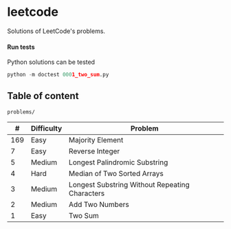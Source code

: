 # leetcode

Solutions of LeetCode's problems.

#### Run tests

Python solutions can be tested

```python
python -m doctest 0001_two_sum.py
```

## Table of content

`problems/`

|    # | Difficulty | Problem                                        |
| ---- | ---------- | ---------------------------------------------- |
|  169 | Easy       | Majority Element                               |
|    7 | Easy       | Reverse Integer                                |
|    5 | Medium     | Longest Palindromic Substring                  |
|    4 | Hard       | Median of Two Sorted Arrays                    |
|    3 | Medium     | Longest Substring Without Repeating Characters |
|    2 | Medium     | Add Two Numbers                                |
|    1 | Easy       | Two Sum                                        |

